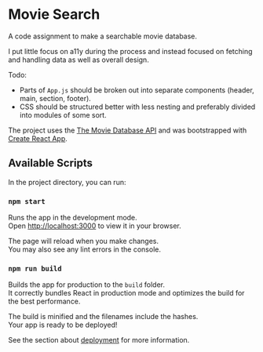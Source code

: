 # Movie Search

A code assignment to make a searchable movie database.

I put little focus on a11y during the process and instead focused on fetching and handling data as well as overall design.

Todo:
- Parts of `App.js` should be broken out into separate components (header, main, section, footer).
- CSS should be structured better with less nesting and preferably divided into modules of some sort.

The project uses the [The Movie Database API](https://www.themoviedb.org/) and was bootstrapped with [Create React App](https://github.com/facebook/create-react-app).

## Available Scripts

In the project directory, you can run:

### `npm start`

Runs the app in the development mode.\
Open [http://localhost:3000](http://localhost:3000) to view it in your browser.

The page will reload when you make changes.\
You may also see any lint errors in the console.

### `npm run build`

Builds the app for production to the `build` folder.\
It correctly bundles React in production mode and optimizes the build for the best performance.

The build is minified and the filenames include the hashes.\
Your app is ready to be deployed!

See the section about [deployment](https://facebook.github.io/create-react-app/docs/deployment) for more information.